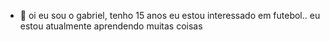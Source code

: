 - 👋 oi eu sou o gabriel, tenho 15 anos
eu estou interessado em futebol..
 eu estou atualmente aprendendo muitas coisas
<!--eu estouprocura-
gabrielmartins123/gabrielmartins123 is a ✨ special ✨ repository because its `README.md` (this file) appears on your GitHub profile.
You can click the Preview link to take a look at your changes.
--->
